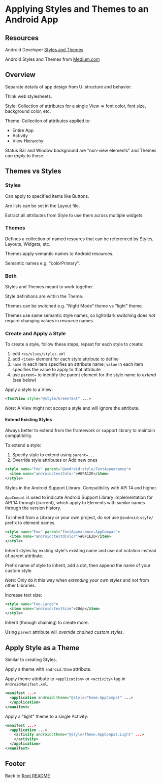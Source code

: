 # Applying Styles and Themes to an Android App

## Resources

Android Developer [Styles and Themes](https://developer.android.com/guide/topics/ui/look-and-feel/themes)

Android Styles and Themes from [Medium.com](https://medium.com/androiddevelopers/android-styling-themes-vs-styles-ebe05f917578)

## Overview

Separate details of app design from UI structure and behavior.

Think web stylesheets.

Style: Collection of attributes for a single View => font color, font size, background color, etc.

Theme: Collection of attributes applied to:

- Entire App
- Activity
- View Hierarchy

Status Bar and Window background are "non-view elements" and Themes *can apply* to those.

## Themes vs Styles

### Styles

Can apply to specified items like Buttons.

Are lists can be set in the Layout file.

Extract all attributes from Style to use them across multiple widgets.

### Themes

Defines a collection of named resoures that can be referenced by Styles, Layouts, Widgets, etc.

Themes apply semantic names to Android resources.

Semantic names e.g. "colorPrimary".

### Both

Styles and Themes meant to work together.

Style definitions are within the Theme.

Themes can be switched e.g. "Night Mode" theme vs "light" theme.

Themes use same semantic style names, so light/dark switching does *not* require changing values in resource names.

### Create and Apply a Style

To create a style, follow these steps, repeat for each style to create:

1. edit `res/vlues/styles.xml`
1. add `<item>` element for each style attribute to define
1. `name` in each item specifies an attribute name; `value` in each item specifies the value to apply to that attribute
1. use `parent=` to identify the parent element for the style name to *extend* (see below)

Apply a style to a View:

```xml
<TextView style="@style/GreenText" ...>
```

*Note*: A View might not accept a style and will ignore the attribute.

#### Extend Existing Styles

Always better to extend from the framework or support library to maintain compatibility.

To extend a style:

1. Specify style to extend using `parent=...`
1. Override style attributes or Add new ones

```xml
<style name="Foo" parent="@android:style/TextAppearance">
  <item name="android:textColor">#0FA12E</item>
</style>
```

Styles in the Android Support Library: Compatibility with API 14 and higher.

`AppCompat` is used to indicate Android Support Library implementation for API 14 through (current), which apply to Elements with *similar* names through the version history.

To inherit from a Library or your own project, do *not* use `@android:style/` prefix to element names.

```xml
<style name="Foo" parent="TextAppearance.AppCompat">
  <item name="android:textdColor">#0F1E2D</item>
</style>
```

Inherit styles by exsting style's existing name and use dot notation instead of parent attribute.

Prefix name of style to inherit, add a dot, then append the name of your custom style.

*Note*: Only do it this way when *extending your own styles* and not from other Libraries.

Increase text size:

```xml
<style name="Foo.Large">
  <item name="android:textSize">20dp</item>
</style>
```

Inherit (through chaining) to create more.

Using `parent` attribute will *override chained custom styles*.

## Apply Style as a Theme

Similar to creating Styles.

Apply a theme with `android:thme` attribute.

Apply theme attribute to `<application>` or `<activity>` tag in `AndroidManifest.xml`.

```xml
<manifest ...>
  <application android:theme="@style/Theme.AppCompat" ...>
  </application>
</manifest>
```

Apply a "light" theme to a single Activity:

```xml
<manifest ...>
  <application ...>
    <activity android:theme="@style/Theme.AppCompat.Light" ...>
    </activity>
  </application>
</manifest>
```



## Footer

Back to [Root README](../README.html)
